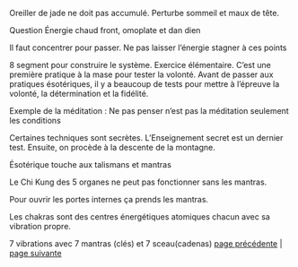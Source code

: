 Oreiller de jade ne doit pas accumulé. Perturbe sommeil et maux de tête.


Question
Énergie chaud  front, omoplate et dan dien

Il faut concentrer pour passer. Ne pas laisser l’énergie stagner à ces points

8 segment pour construire le  système. Exercice élémentaire. C’est une première pratique à la mase pour tester la volonté. Avant de passer aux pratiques ésotériques,  il y a beaucoup de tests pour mettre à l’épreuve la volonté, la détermination et la fidélité.

Exemple de la méditation : Ne pas penser n’est pas la méditation seulement les conditions

Certaines techniques sont secrètes. L’Enseignement secret est un dernier test. Ensuite, on procède à la descente de la montagne. 

Ésotérique touche aux talismans et mantras

Le Chi Kung des 5 organes ne peut pas fonctionner sans les mantras.

Pour ouvrir les portes internes ça prends les mantras. 

Les chakras sont des centres énergétiques atomiques chacun avec sa vibration propre. 

7 vibrations avec 7 mantras (clés) et 7 sceau(cadenas)
[page précédente](2024-02-25-05.md) | [page suivante](2024-02-25-07.md)